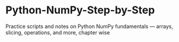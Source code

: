 # Python-NumPy-Step-by-Step
Practice scripts and notes on Python NumPy fundamentals — arrays, slicing, operations, and more, chapter wise
